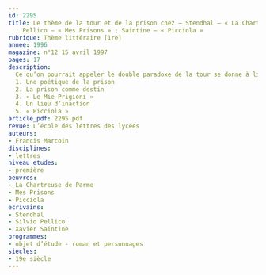 ```yaml
---
id: 2295
title: Le thème de la tour et de la prison chez – Stendhal – « La Chartreuse de Parme »
  ; Pellico – « Mes Prisons » ; Saintine – « Picciola » 
rubrique: Thème littéraire [1re]
annee: 1996
magazine: n°12 15 avril 1997
pages: 17
description: 
  Ce qu’on pourrait appeler le double paradoxe de la tour se donne à lire chez Stendhal plus que chez tout autre. Car si la tour est faite pour enfermer, elle permet aussi de se cloîtrer ; si elle est faite pour voir, si elle est « belvédère », elle est aussi faite pour être vue de loin, qu’on l’admire ou qu’on la craigne.
  1. Une poétique de la prison
  2. La prison comme destin
  3. « Le Mie Prigioni »
  4. Un lieu d’inaction
  5. « Picciola »
article_pdf: 2295.pdf
revue: L’école des lettres des lycées
auteurs:
- Francis Marcoin
disciplines:
- lettres
niveau_etudes:
- première
oeuvres:
- La Chartreuse de Parme
- Mes Prisons
- Picciola
ecrivains:
- Stendhal
- Silvio Pellico
- Xavier Saintine
programmes:
- objet d’étude - roman et personnages
siecles:
- 19e siècle
---
```

